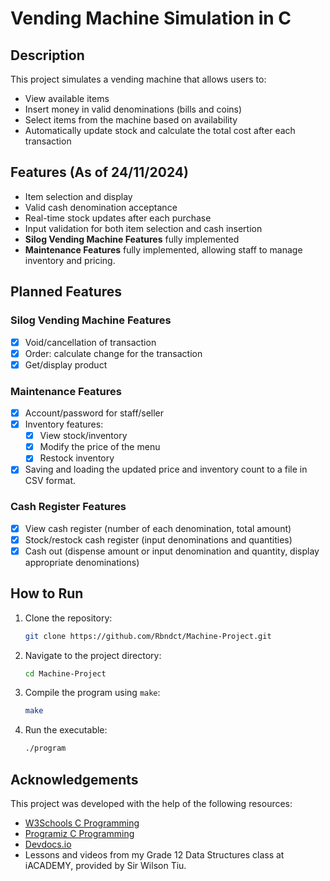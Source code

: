 # Vending Machine Simulation in C

## Description
This project simulates a vending machine that allows users to:
- View available items
- Insert money in valid denominations (bills and coins)
- Select items from the machine based on availability
- Automatically update stock and calculate the total cost after each transaction

## Features (As of 24/11/2024)
- Item selection and display
- Valid cash denomination acceptance
- Real-time stock updates after each purchase
- Input validation for both item selection and cash insertion
- **Silog Vending Machine Features** fully implemented
- **Maintenance Features** fully implemented, allowing staff to manage inventory and pricing.

## Planned Features

### Silog Vending Machine Features
- [x] Void/cancellation of transaction
- [x] Order: calculate change for the transaction
- [x] Get/display product

### Maintenance Features
- [x] Account/password for staff/seller
- [x] Inventory features:
  - [x] View stock/inventory
  - [x] Modify the price of the menu
  - [x] Restock inventory
- [x] Saving and loading the updated price and inventory count to a file in CSV format.

### Cash Register Features
- [x] View cash register (number of each denomination, total amount)
- [x] Stock/restock cash register (input denominations and quantities)
- [x] Cash out (dispense amount or input denomination and quantity, display appropriate denominations)

## How to Run
1. Clone the repository:
    ```bash
    git clone https://github.com/Rbndct/Machine-Project.git
    ```
2. Navigate to the project directory:
    ```bash
    cd Machine-Project
    ```
3. Compile the program using `make`:
    ```bash
    make
    ```
4. Run the executable:
    ```bash
    ./program
    ```

## Acknowledgements
This project was developed with the help of the following resources:
- [W3Schools C Programming](https://www.w3schools.com/c/c_intro.php)
- [Programiz C Programming](https://www.programiz.com/c-programming)
- [Devdocs.io](https://devdocs.io/c/)
- Lessons and videos from my Grade 12 Data Structures class at iACADEMY, provided by Sir Wilson Tiu.